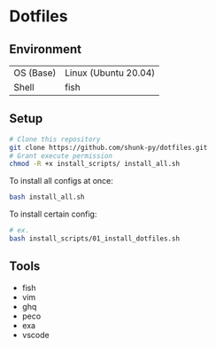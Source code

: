 # Dotfiles

## Environment
| | |
|---|-----|
|OS (Base)|Linux (Ubuntu 20.04)|
|Shell| fish|

## Setup
```bash
# Clone this repository
git clone https://github.com/shunk-py/dotfiles.git
# Grant execute permission
chmod -R +x install_scripts/ install_all.sh
```
To install all configs at once:
```bash
bash install_all.sh
```
To install certain config:
```bash
# ex.
bash install_scripts/01_install_dotfiles.sh
```

## Tools
- fish
- vim
- ghq
- peco
- exa
- vscode
